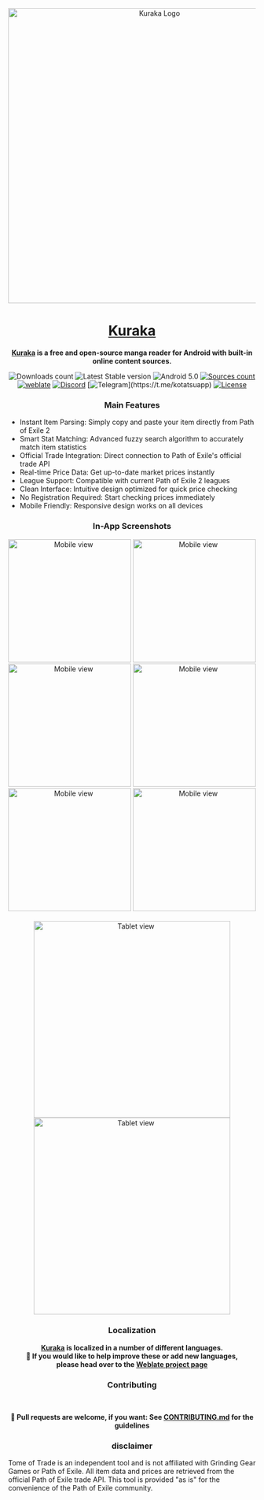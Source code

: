 <div align="center">

<a href="https://kotatsu.app">
    <img src="./.github/assets/vtuber.png" alt="Kuraka Logo" title="Kuraka" width="600"/>
</a>

# [Kuraka](https://kotatsu.app)

**[Kuraka](https://github.com/KotatsuApp/Kotatsu) is a free and open-source manga reader for Android with built-in online content sources.**

![Downloads count](https://img.shields.io/github/downloads/KotatsuApp/Kotatsu/total?color=1976d2) ![Latest Stable version](https://img.shields.io/github/v/release/KotatsuApp/Kotatsu?color=2596be&label=latest) ![Android 5.0](https://img.shields.io/badge/android-5.0+-brightgreen) [![Sources count](https://img.shields.io/badge/dynamic/yaml?url=https%3A%2F%2Fraw.githubusercontent.com%2FKotatsuApp%2Fkotatsu-parsers%2Frefs%2Fheads%2Fmaster%2F.github%2Fsummary.yaml&query=total&label=manga%20sources&color=%23E9321C)](https://github.com/KotatsuApp/kotatsu-parsers) [![weblate](https://hosted.weblate.org/widgets/kotatsu/-/strings/svg-badge.svg)](https://hosted.weblate.org/engage/kotatsu/) [![Discord](https://img.shields.io/discord/898363402467045416?color=5865f2&label=discord)](https://discord.gg/NNJ5RgVBC5) [![Telegram](https://img.shields.io/badge/chat-telegram-60ACFF?)](https://t.me/kotatsuapp) [![License](https://img.shields.io/github/license/KotatsuApp/Kotatsu)](https://github.com/KotatsuApp/Kotatsu/blob/devel/LICENSE)


### Main Features

<div align="left">

* Instant Item Parsing: Simply copy and paste your item directly from Path of Exile 2
* Smart Stat Matching: Advanced fuzzy search algorithm to accurately match item statistics
* Official Trade Integration: Direct connection to Path of Exile's official trade API
* Real-time Price Data: Get up-to-date market prices instantly
* League Support: Compatible with current Path of Exile 2 leagues
* Clean Interface: Intuitive design optimized for quick price checking
* No Registration Required: Start checking prices immediately
* Mobile Friendly: Responsive design works on all devices

</div>

### In-App Screenshots

<div align="center">
    <img src="./metadata/en-US/images/phoneScreenshots/1.png" alt="Mobile view" width="250"/>
    <img src="./metadata/en-US/images/phoneScreenshots/2.png" alt="Mobile view" width="250"/>
    <img src="./metadata/en-US/images/phoneScreenshots/3.png" alt="Mobile view" width="250"/>
    <img src="./metadata/en-US/images/phoneScreenshots/4.png" alt="Mobile view" width="250"/>
    <img src="./metadata/en-US/images/phoneScreenshots/5.png" alt="Mobile view" width="250"/>
    <img src="./metadata/en-US/images/phoneScreenshots/6.png" alt="Mobile view" width="250"/>
</div>

<br>

<div align="center">
    <img src="./metadata/en-US/images/tenInchScreenshots/1.png" alt="Tablet view" width="400"/>
    <img src="./metadata/en-US/images/tenInchScreenshots/2.png" alt="Tablet view" width="400"/>
</div>

### Localization

**[Kuraka](https://github.com/KotatsuApp/Kotatsu) is localized in a number of different languages.**  
**📌 If you would like to help improve these or add new languages,  
please head over to the [Weblate project page](https://hosted.weblate.org/engage/kotatsu/)**

### Contributing

</br>

**📌 Pull requests are welcome, if you want: See [CONTRIBUTING.md](https://github.com/KotatsuApp/Kotatsu/blob/devel/CONTRIBUTING.md) for the guidelines**

### disclaimer

<div align="left">

Tome of Trade is an independent tool and is not affiliated with Grinding Gear Games or Path of Exile. All item data and prices are retrieved from the official Path of Exile trade API. This tool is provided "as is" for the convenience of the Path of Exile community.

</div>
